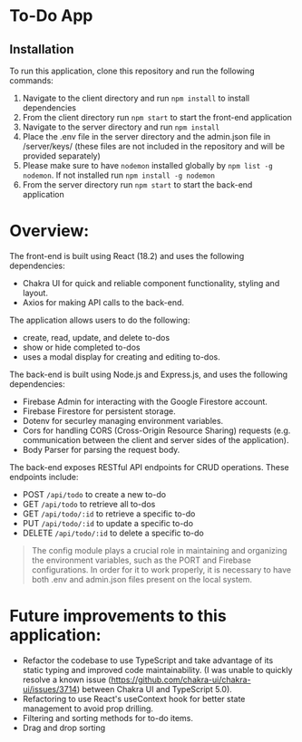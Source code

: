 # To-Do App

## Installation

To run this application, clone this repository and run the following commands:

1.  Navigate to the client directory and run `npm install` to install dependencies
2.  From the client directory run `npm start` to start the front-end application
3.  Navigate to the server directory and run `npm install`
4.  Place the .env file in the server directory and the admin.json file in /server/keys/ (these files are not included in the repository and will be provided separately)
5.  Please make sure to have `nodemon` installed globally by `npm list -g nodemon`. If not installed run `npm install -g nodemon`
6.  From the server directory run `npm start` to start the back-end application

# Overview:

The front-end is built using React (18.2) and uses the following dependencies:

-   Chakra UI for quick and reliable component functionality, styling and layout.
-   Axios for making API calls to the back-end.

The application allows users to do the following:

-   create, read, update, and delete to-dos
-   show or hide completed to-dos
-   uses a modal display for creating and editing to-dos.

The back-end is built using Node.js and Express.js, and uses the following dependencies:

-   Firebase Admin for interacting with the Google Firestore account.
-   Firebase Firestore for persistent storage.
-   Dotenv for securley managing environment variables.
-   Cors for handling CORS (Cross-Origin Resource Sharing) requests (e.g. communication between the client and server sides of the application).
-   Body Parser for parsing the request body.

The back-end exposes RESTful API endpoints for CRUD operations. These endpoints include:

-   POST `/api/todo` to create a new to-do
-   GET `/api/todo` to retrieve all to-dos
-   GET `/api/todo/:id` to retrieve a specific to-do
-   PUT `/api/todo/:id` to update a specific to-do
-   DELETE `/api/todo/:id` to delete a specific to-do

> The config module plays a crucial role in maintaining and organizing the environment variables, such as the PORT and Firebase configurations. In order for it to work properly, it is necessary to have both .env and admin.json files present on the local system.

# Future improvements to this application:

-   Refactor the codebase to use TypeScript and take advantage of its static typing and improved code maintainability. (I was unable to quickly resolve a known issue (https://github.com/chakra-ui/chakra-ui/issues/3714) between Chakra UI and TypeScript 5.0).
-   Refactoring to use React's useContext hook for better state management to avoid prop drilling.
-   Filtering and sorting methods for to-do items.
-   Drag and drop sorting
